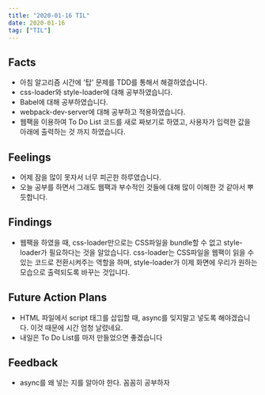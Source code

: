```yaml
---
title: "2020-01-16 TIL"
date: 2020-01-16
tag: ["TIL"]
---
```


## Facts

- 아침 알고리즘 시간에 '탑' 문제를 TDD를 통해서 해결하였습니다.
- css-loader와 style-loader에 대해 공부하였습니다.
- Babel에 대해 공부하였습니다.
- webpack-dev-server에 대해 공부하고 적용하였습니다.
- 웹팩을 이용하여 To Do List 코드를 새로 짜보기로 하였고, 사용자가 입력한 값을 아래에 출력하는 것 까지 하였습니다.

## Feelings

- 어제 잠을 많이 못자서 너무 피곤한 하루였습니다.
- 오늘 공부를 하면서 그래도 웹팩과 부수적인 것들에 대해 많이 이해한 것 같아서 뿌듯합니다.

## Findings

- 웹팩을 하였을 때, css-loader만으로는 CSS파일을 bundle할 수 없고 style-loader가 필요하다는 것을 알았습니다. css-loader는 CSS파일을 웹팩이 읽을 수 있는 코드로 전환시켜주는 역할을 하며, style-loader가 이제 화면에 우리가 원하는 모습으로 출력되도록 바꾸는 것입니다.

## Future Action Plans

- HTML 파일에서 script 태그를 삽입할 때, async를 잊지말고 넣도록 해야겠습니다. 이것 때문에 시간 엄청 날렸네요.
- 내일은 To Do List를 마저 만들었으면 좋겠습니다

## Feedback

- async를 왜 넣는 지를 알아야 한다. 꼼꼼히 공부하자
